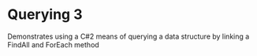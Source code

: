 ﻿# Querying 3

Demonstrates using a C#2 means of querying a data structure by linking a FindAll and ForEach method
